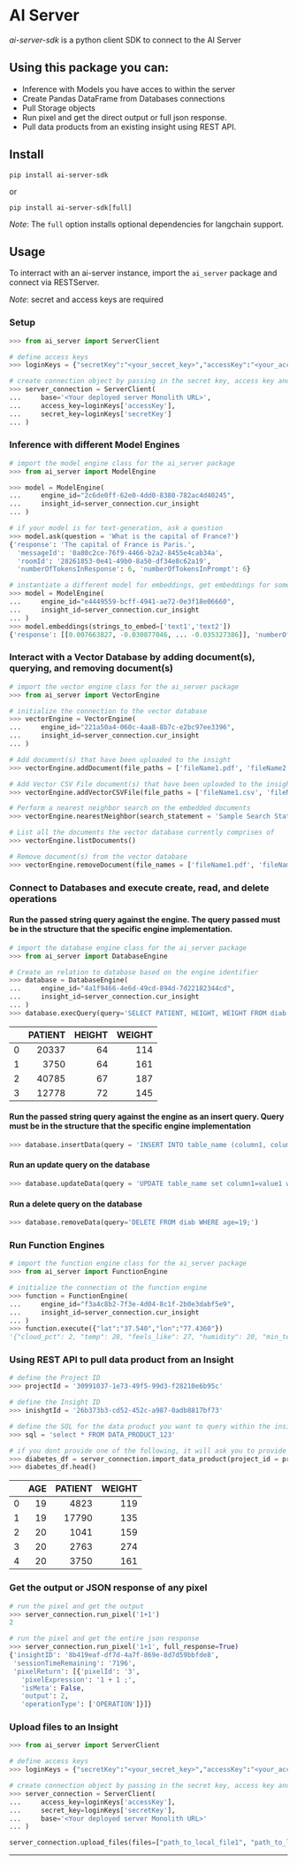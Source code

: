 # **AI Server**

*ai-server-sdk* is a python client SDK to connect to the AI Server

## Using this package you can:

 - Inference with Models you have acces to within the server
 - Create Pandas DataFrame from Databases connections
 - Pull Storage objects
 - Run pixel and get the direct output or full json response.
 - Pull data products from an existing insight using REST API.

## **Install**

    pip install ai-server-sdk

or

    pip install ai-server-sdk[full]

  *Note*: The `full` option installs optional dependencies for langchain support.

## **Usage**

To interract with an ai-server instance, import the `ai_server` package and connect via RESTServer.

*Note*: secret and access keys are required


### Setup
```python
>>> from ai_server import ServerClient

# define access keys
>>> loginKeys = {"secretKey":"<your_secret_key>","accessKey":"<your_access_key>"}

# create connection object by passing in the secret key, access key and base url for the api
>>> server_connection = ServerClient(
...     base='<Your deployed server Monolith URL>',
...     access_key=loginKeys['accessKey'],
...     secret_key=loginKeys['secretKey']
... )
```

### Inference with different Model Engines
```python
# import the model engine class for the ai_server package
>>> from ai_server import ModelEngine

>>> model = ModelEngine(
...     engine_id="2c6de0ff-62e0-4dd0-8380-782ac4d40245", 
...     insight_id=server_connection.cur_insight
... )

# if your model is for text-generation, ask a question
>>> model.ask(question = 'What is the capital of France?')
{'response': 'The capital of France is Paris.',
  'messageId': '0a80c2ce-76f9-4466-b2a2-8455e4cab34a',
  'roomId': '28261853-0e41-49b0-8a50-df34e8c62a19',
  'numberOfTokensInResponse': 6, 'numberOfTokensInPrompt': 6}

# instantiate a different model for embeddings, get embeddings for some text
>>> model = ModelEngine(
...     engine_id="e4449559-bcff-4941-ae72-0e3f18e06660", 
...     insight_id=server_connection.cur_insight
... )
>>> model.embeddings(strings_to_embed=['text1','text2'])
{'response': [[0.007663827, -0.030877046, ... -0.035327386]], 'numberOfTokensInPrompt': 8, 'numberOfTokensInResponse': 0}
```

### Interact with a Vector Database by adding document(s), querying, and removing document(s)
```python
# import the vector engine class for the ai_server package
>>> from ai_server import VectorEngine

# initialize the connection to the vector database
>>> vectorEngine = VectorEngine(
...     engine_id="221a50a4-060c-4aa8-8b7c-e2bc97ee3396", 
...     insight_id=server_connection.cur_insight
... )

# Add document(s) that have been uploaded to the insight
>>> vectorEngine.addDocument(file_paths = ['fileName1.pdf', 'fileName2.pdf', ..., 'fileNameX.pdf'])

# Add Vector CSV File document(s) that have been uploaded to the insight
>>> vectorEngine.addVectorCSVFile(file_paths = ['fileName1.csv', 'fileName2csv', ..., 'fileNameX.csv'])

# Perform a nearest neighbor search on the embedded documents
>>> vectorEngine.nearestNeighbor(search_statement = 'Sample Search Statement', limit = 5)

# List all the documents the vector database currently comprises of
>>> vectorEngine.listDocuments()

# Remove document(s) from the vector database
>>> vectorEngine.removeDocument(file_names = ['fileName1.pdf', 'fileName2.pdf', ..., 'fileNameX.pdf'])
```

### Connect to Databases and execute create, read, and delete operations

#### Run the passed string query against the engine.  The query passed must be in the structure that the specific engine implementation.
```python
# import the database engine class for the ai_server package
>>> from ai_server import DatabaseEngine

# Create an relation to database based on the engine identifier
>>> database = DatabaseEngine(
...     engine_id="4a1f9466-4e6d-49cd-894d-7d22182344cd", 
...     insight_id=server_connection.cur_insight
... )
>>> database.execQuery(query='SELECT PATIENT, HEIGHT, WEIGHT FROM diab LIMIT 4')
```
|    |   PATIENT |   HEIGHT |   WEIGHT |
|---:|----------:|---------:|---------:|
|  0 |     20337 |       64 |      114 |
|  1 |      3750 |       64 |      161 |
|  2 |     40785 |       67 |      187 |
|  3 |     12778 |       72 |      145 |

#### Run the passed string query against the engine as an insert query. Query must be in the structure that the specific engine implementation
```python
>>> database.insertData(query = 'INSERT INTO table_name (column1, column2, column3, ...) VALUES (value1, value2, value3, ...)')
```

#### Run an update query on the database
```python
>>> database.updateData(query = 'UPDATE table_name set column1=value1 where age=19')
```

#### Run a delete query on the database
```python
>>> database.removeData(query='DELETE FROM diab WHERE age=19;')
```

### Run Function Engines
```python
# import the function engine class for the ai_server package
>>> from ai_server import FunctionEngine

# initialize the connection ot the function engine
>>> function = FunctionEngine(
...     engine_id="f3a4c8b2-7f3e-4d04-8c1f-2b0e3dabf5e9", 
...     insight_id=server_connection.cur_insight
... )
>>> function.execute({"lat":"37.540","lon":"77.4360"})
'{"cloud_pct": 2, "temp": 28, "feels_like": 27, "humidity": 20, "min_temp": 28, "max_temp": 28, "wind_speed": 5, "wind_degrees": 352, "sunrise": 1716420915, "sunset": 1716472746}'
```

### Using REST API to pull data product from an Insight
```python
# define the Project ID
>>> projectId = '30991037-1e73-49f5-99d3-f28210e6b95c'

# define the Insight ID
>>> inishgtId = '26b373b3-cd52-452c-a987-0adb8817bf73'

# define the SQL for the data product you want to query within the insight
>>> sql = 'select * FROM DATA_PRODUCT_123'

# if you dont provide one of the following, it will ask you to provide it via prompt
>>> diabetes_df = server_connection.import_data_product(project_id = projectId, insight_id = inishgtId, sql = sql)
>>> diabetes_df.head()
```
|    |   AGE |   PATIENT |   WEIGHT |
|---:|------:|----------:|---------:|
|  0 |    19 |      4823 |      119 |
|  1 |    19 |     17790 |      135 |
|  2 |    20 |      1041 |      159 |
|  3 |    20 |      2763 |      274 |
|  4 |    20 |      3750 |      161 |


### Get the output or JSON response of any pixel
```python
# run the pixel and get the output
>>> server_connection.run_pixel('1+1')
2

# run the pixel and get the entire json response
>>> server_connection.run_pixel('1+1', full_response=True)
{'insightID': '8b419eaf-df7d-4a7f-869e-8d7d59bbfde8',
 'sessionTimeRemaining': '7196',
 'pixelReturn': [{'pixelId': '3',
   'pixelExpression': '1 + 1 ;',
   'isMeta': False,
   'output': 2,
   'operationType': ['OPERATION']}]}
```

### Upload files to an Insight

```python
>>> from ai_server import ServerClient

# define access keys
>>> loginKeys = {"secretKey":"<your_secret_key>","accessKey":"<your_access_key>"}

# create connection object by passing in the secret key, access key and base url for the api
>>> server_connection = ServerClient(
...     access_key=loginKeys['accessKey'],
...     secret_key=loginKeys['secretKey'],
...     base='<Your deployed server Monolith URL>'
... )

server_connection.upload_files(files=["path_to_local_file1", "path_to_local_file2"], project_id="your_project_id", insight_id="your_insight_id", path="path_to_upload_files_in_insight")
```

---